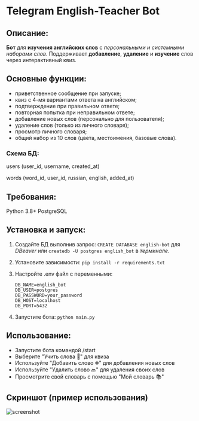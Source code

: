 # Telegram English-Teacher Bot

## Описание:
**Бот** для **изучения английских слов** с _персональными и системными наборами слов_. Поддерживает **добавление**, **удаление** и **изучение** слов через интерактивный квиз.

## Основные функции:

- приветственное сообщение при запуске;
- квиз с 4-мя вариантами ответа на английском;
- подтверждение при правильном ответе;
- повторная попытка при неправильном ответе;
- добавление новых слов (персонально для пользователя);
- удаление слов (только из личного словаря);
- просмотр личного словаря;
- общий набор из 10 слов (цвета, местоимения, базовые слова).

### Схема БД:  

users (user_id, username, created_at)

words (word_id, user_id, russian, english, added_at)

## Требования:  

Python 3.8+
PostgreSQL

## Установка и запуск:  

1) Создайте БД выполнив запрос: ``CREATE DATABASE english-bot`` для *DBeaver* или ``createdb -U postgres english_bot`` в *терминале*.
2) Установите зависимости:  ``pip install -r requirements.txt``
3) Настройте .env файл с переменными:

   ```BOT_TOKEN=your_bot_token
   DB_NAME=english_bot
   DB_USER=postgres
   DB_PASSWORD=your_password
   DB_HOST=localhost
   DB_PORT=5432
4) Запустите бота:  ``python main.py``



## Использование:

- Запустите бота командой /start
- Выберите "Учить слова 🚀" для квиза
- Используйте "Добавить слово ➕" для добавления новых слов
- Используйте "Удалить слово 🔙" для удаления своих слов
- Просмотрите свой словарь с помощью "Мой словарь 📚"

## Скриншот (пример использования)
![screenshot](screenshot.jpg)

